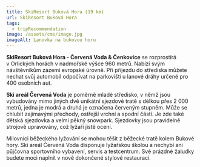 ```yaml
---
title: SkiResort Buková Hora (19 km)
url: SkiResort Buková Hora
tags:
  - tripRecommendation
image: /assets/cms/image.jpg
imageAlt: Lanovka na bukovou horu
---
```

**SkiResort Buková Hora - Červená Voda & Čenkovice** se rozprostírá v Orlických horách v nadmořské výšce 960 metrů. Nabízí svým návštěvníkům zázemí evropské úrovně. Při příjezdu do střediska můžete nechat svůj automobil odpočívat na parkovišti u lanové dráhy určené pro 400 osobních aut. 

**Ski areál Červená Voda** je poměrně mladé středisko, v němž jsou vybudovány mimo jiných dvě unikátní sjezdové tratě s délkou přes 2 000 metrů, jedna je modrá a druhá je označena červeným stupněm. Může se chlubit zajímavými přechody, ostřejší vrchní a spodní částí. Je zde také dětská sjezdovka a velmi pěkný snowpark. Sjezdovky jsou pravidelně strojově upravovány, což lyžaři jistě ocení. 

Milovníci běžeckého lyžování se mohou těšit z běžecké tratě kolem Bukové hory. Ski areál Červená Voda disponuje lyžařskou školou a nechybí ani půjčovna sportovního vybavení, servis a testcentrum. Své prázdné žaludky budete moci naplnit v nově dokončené stylové restauraci.
